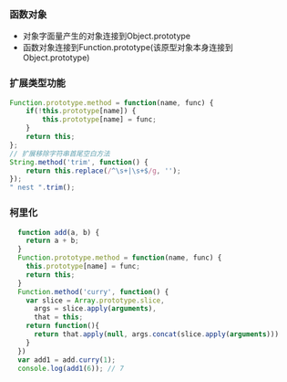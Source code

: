 ### 函数对象
- 对象字面量产生的对象连接到Object.prototype
- 函数对象连接到Function.prototype(该原型对象本身连接到Object.prototype)
### 扩展类型功能
```js
Function.prototype.method = function(name, func) {
    if(!this.prototype[name]) {
        this.prototype[name] = func;
    }
    return this;
};
// 扩展移除字符串首尾空白方法
String.method('trim', function() {
    return this.replace(/^\s+|\s+$/g, '');
});
" nest ".trim(); 
```
### 柯里化
```js
  function add(a, b) {
    return a + b;
  }
  Function.prototype.method = function(name, func) {
    this.prototype[name] = func;
    return this;
  }
  Function.method('curry', function() {
    var slice = Array.prototype.slice, 
      args = slice.apply(arguments), 
      that = this;
    return function(){
      return that.apply(null, args.concat(slice.apply(arguments)))
    }
  })
  var add1 = add.curry(1);
  console.log(add1(6)); // 7
```

